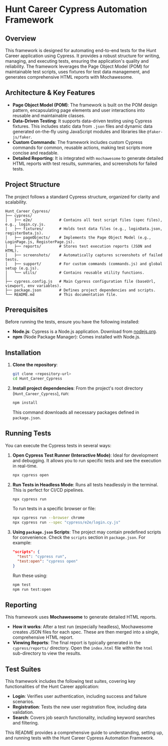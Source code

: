 # Hunt Career Cypress Automation Framework

## Overview

This framework is designed for automating end-to-end tests for the Hunt Career application using Cypress. It provides a robust structure for writing, managing, and executing tests, ensuring the application's quality and reliability. The framework leverages the Page Object Model (POM) for maintainable test scripts, uses fixtures for test data management, and generates comprehensive HTML reports with Mochawesome.

## Architecture & Key Features

-   **Page Object Model (POM)**: The framework is built on the POM design pattern, encapsulating page elements and user interactions into reusable and maintainable classes.
-   **Data-Driven Testing**: It supports data-driven testing using Cypress fixtures. This includes static data from `.json` files and dynamic data generated on-the-fly using JavaScript modules and libraries like `@faker-js/faker`.
-   **Custom Commands**: The framework includes custom Cypress commands for common, reusable actions, making test scripts more concise and readable.
-   **Detailed Reporting**: It is integrated with `mochawesome` to generate detailed HTML reports with test results, summaries, and screenshots for failed tests.

## Project Structure

The project follows a standard Cypress structure, organized for clarity and scalability.

```
Hunt_Career_Cypress/
├── cypress/
│   ├── e2e/            # Contains all test script files (spec files), e.g., login.cy.js.
│   ├── fixtures/       # Holds test data files (e.g., loginData.json, registerData.js).
│   ├── pageObjects/    # Implements the Page Object Model (e.g., LoginPage.js, RegisterPage.js).
│   ├── reports/        # Stores test execution reports (JSON and HTML).
│   ├── screenshots/    # Automatically captures screenshots of failed tests.
│   ├── support/        # For custom commands (commands.js) and global setup (e.g.js).
│   └── utils/          # Contains reusable utility functions.
│
├── cypress.config.js   # Main Cypress configuration file (baseUrl, viewport, env variables).
├── package.json        # Defines project dependencies and scripts.
└── README.md           # This documentation file.
```

## Prerequisites

Before running the tests, ensure you have the following installed:

-   **Node.js**: Cypress is a Node.js application. Download from [nodejs.org](https://nodejs.org/).
-   **npm** (Node Package Manager): Comes installed with Node.js.

## Installation

1.  **Clone the repository**:
    ```bash
    git clone <repository-url>
    cd Hunt_Career_Cypress
    ```

2.  **Install project dependencies**:
    From the project's root directory (`Hunt_Career_Cypress`), run:
    ```bash
    npm install
    ```
    This command downloads all necessary packages defined in `package.json`.

## Running Tests

You can execute the Cypress tests in several ways:

1.  **Open Cypress Test Runner (Interactive Mode)**:
    Ideal for development and debugging. It allows you to run specific tests and see the execution in real-time.
    ```bash
    npx cypress open
    ```

2.  **Run Tests in Headless Mode**:
    Runs all tests headlessly in the terminal. This is perfect for CI/CD pipelines.
    ```bash
    npx cypress run
    ```
    To run tests in a specific browser or file:
    ```bash
    npx cypress run --browser chrome
    npx cypress run --spec "cypress/e2e/login.cy.js"
    ```

3.  **Using `package.json` Scripts**:
    The project may contain predefined scripts for convenience. Check the `scripts` section in `package.json`. For example:
    ```json
    "scripts": {
      "test": "cypress run",
      "test:open": "cypress open"
    }
    ```
    Run these using:
    ```bash
    npm test
    npm run test:open
    ```

## Reporting

This framework uses **Mochawesome** to generate detailed HTML reports.

-   **How it works**: After a test run (especially headless), Mochawesome creates JSON files for each spec. These are then merged into a single, comprehensive HTML report.
-   **Viewing Reports**: The final report is typically generated in the `cypress/reports/` directory. Open the `index.html` file within the `html` sub-directory to view the results.

## Test Suites

This framework includes the following test suites, covering key functionalities of the Hunt Career application:

-   **Login**: Verifies user authentication, including success and failure scenarios.
-   **Registration**: Tests the new user registration flow, including data validation.
-   **Search**: Covers job search functionality, including keyword searches and filtering.

This README provides a comprehensive guide to understanding, setting up, and running tests with the Hunt Career Cypress Automation Framework.